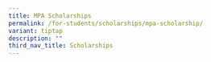 ```yaml
---
title: MPA Scholarships
permalink: /for-students/scholarships/mpa-scholarship/
variant: tiptap
description: ""
third_nav_title: Scholarships
---
```

